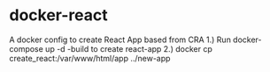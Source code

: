 # docker-react
A docker config to create React App based from CRA 
1.) Run docker-compose up -d -build to create react-app
2.) docker cp create_react:/var/www/html/app ../new-app